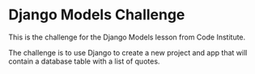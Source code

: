 # Django Models Challenge

This is the challenge for the Django Models lesson from Code Institute.

The challenge is to use Django to create a new project and app that will contain a database table with a list of quotes.